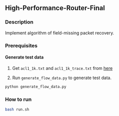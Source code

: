 ## High-Performance-Router-Final

### Description
Implement algorithm of field-missing packet recovery.

### Prerequisites
#### Generate test data
1. Get `acl1_1k.txt` and `acl1_1k_trace.txt` from [here](https://github.com/JiaChangGit/network-packet-classification/tree/analyDataset)

2. Run `generate_flow_data.py` to generate test data.
```bash
python generate_flow_data.py
```

### How to run
```bash
bash run.sh
```

